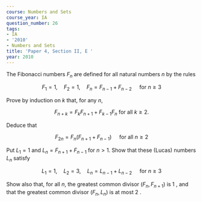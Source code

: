 ```yaml
---
course: Numbers and Sets
course_year: IA
question_number: 26
tags:
- IA
- '2010'
- Numbers and Sets
title: 'Paper 4, Section II, E '
year: 2010
---
```




The Fibonacci numbers $F_{n}$ are defined for all natural numbers $n$ by the rules

$$F_{1}=1, \quad F_{2}=1, \quad F_{n}=F_{n-1}+F_{n-2} \quad \text { for } n \geqslant 3$$

Prove by induction on $k$ that, for any $n$,

$$F_{n+k}=F_{k} F_{n+1}+F_{k-1} F_{n} \text { for all } k \geqslant 2 \text {. }$$

Deduce that

$$F_{2 n}=F_{n}\left(F_{n+1}+F_{n-1}\right) \quad \text { for all } n \geqslant 2$$

Put $L_{1}=1$ and $L_{n}=F_{n+1}+F_{n-1}$ for $n>1$. Show that these (Lucas) numbers $L_{n}$ satisfy

$$L_{1}=1, \quad L_{2}=3, \quad L_{n}=L_{n-1}+L_{n-2} \quad \text { for } n \geqslant 3$$

Show also that, for all $n$, the greatest common divisor $\left(F_{n}, F_{n+1}\right)$ is 1 , and that the greatest common divisor $\left(F_{n}, L_{n}\right)$ is at most 2 .